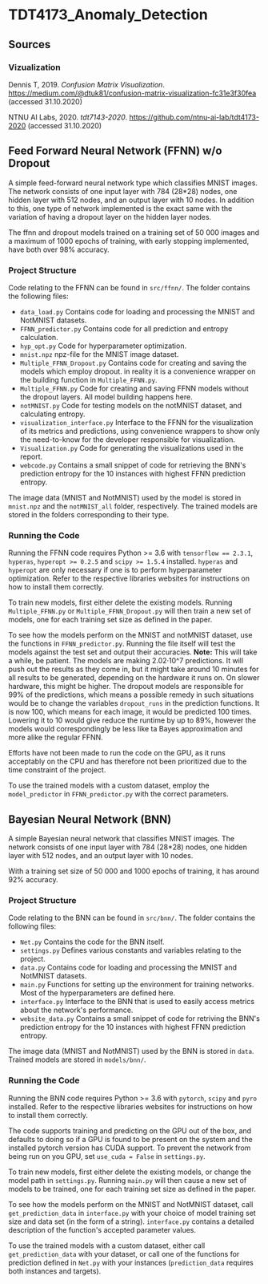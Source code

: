 # TDT4173_Anomaly_Detection

## Sources

### Vizualization

Dennis T, 2019. _Confusion Matrix Visualization_. https://medium.com/@dtuk81/confusion-matrix-visualization-fc31e3f30fea (accessed 31.10.2020)

NTNU AI Labs, 2020. _tdt7143-2020_. https://github.com/ntnu-ai-lab/tdt4173-2020 (accessed 31.10.2020)


## Feed Forward Neural Network (FFNN) w/o Dropout

A simple feed-forward neural network type which classifies MNIST images. The network consists of one input layer with 784 (28*28) nodes, one hidden layer with 512 nodes, and an output layer with 10 nodes.
In addition to this, one type of network implemented is the exact same with the variation of having a dropout layer on the hidden layer nodes.

The ffnn and dropout models trained on a training set of 50 000 images and a maximum of 1000 epochs of training, with early stopping implemented, have both over 98% accuracy.

### Project Structure
Code relating to the FFNN can be found in `src/ffnn/`. The folder contains the following files:
* `data_load.py` Contains code for loading and processing the MNIST and NotMNIST datasets.
* `FFNN_predictor.py` Contains code for all prediction and entropy calculation.
* `hyp_opt.py` Code for hyperparameter optimization.  
* `mnist.npz` npz-file for the MNIST image dataset.
* `Multiple_FFNN_Dropout.py` Contains code for creating and saving the models which employ dropout. in reality it is a convenience wrapper on the building function in `Multiple_FFNN.py`.
* `Multiple_FFNN.py`  Code for creating and saving FFNN models without the dropout layers. All model building happens here.
* `notMNIST.py` Code for testing models on the notMNIST dataset, and calculating entropy.
* `visualization_interface.py` Interface to the FFNN for the visualization of its metrics and predictions, using convenience wrappers to show only the need-to-know for the developer responsible for visualization.
* `Visualization.py` Code for generating the visualizations used in the report.
* `webcode.py` Contains a small snippet of code for retrieving the BNN's prediction entropy for the 10 instances with highest FFNN prediction entropy.

The image data (MNIST and NotMNIST) used by the model is stored in `mnist.npz` and the `notMNIST_all` folder, respectively. The trained models are stored in the folders corresponding to their type.

### Running the Code
Running the FFNN code requires Python >= 3.6 with `tensorflow == 2.3.1`, `hyperas`, `hyperopt >= 0.2.5` and `scipy >= 1.5.4` installed. `hyperas` and `hyperopt` are only necessary if one is to perform hyperparameter optimization. Refer to the respective libraries websites for instructions on how to install them correctly.

To train new models, first either delete the existing models. Running `Multiple_FFNN.py` or `Multiple_FFNN_Dropout.py` will then train a new set of models, one for each training set size as defined in the paper.

To see how the models perform on the MNIST and notMNIST dataset, use the functions in `FFNN_predictor.py`. Running the file itself will test the models against the test set and output their accuracies. **Note:** This will take a while, be patient. The models are making 2.02·10^7 predictions. It will push out the results as they come in, but it might take around 10 minutes for all results to be generated, depending on the hardware it runs on. On slower hardware, this might be higher. The dropout models are responsible for 99% of the predictions, which means a possible remedy in such situations would be to change the variables `dropout_runs` in the prediction functions. It is now 100, which means for each image, it would be predicted 100 times. Lowering it to 10 would give reduce the runtime by up to 89%, however the models would correspondingly be less like ta Bayes approximation and more alike the regular FFNN. 

Efforts have not been made to run the code on the GPU, as it runs acceptably on the CPU and has therefore not been prioritized due to the time constraint of the project.

To use the trained models with a custom dataset, employ the `model_predictor` in `FFNN_predictor.py` with the correct parameters.


## Bayesian Neural Network (BNN)

A simple Bayesian neural network that classifies MNIST images. The network consists of one input layer with 784 (28*28) nodes, one hidden layer with 512 nodes, and an output layer with 10 nodes. 

With a training set size of 50 000 and 1000 epochs of training, it has around 92% accuracy. 

### Project Structure
Code relating to the BNN can be found in `src/bnn/`. The folder contains the following files:
* `Net.py` Contains the code for the BNN itself. 
* `settings.py` Defines various constants and variables relating to the project.
* `data.py` Contains code for loading and processing the MNIST and NotMNIST datasets. 
* `main.py` Functions for setting up the environment for training networks. Most of the hyperparameters are defined here. 
* `interface.py` Interface to the BNN that is used to easily access metrics about the network's performance.
* `website_data.py` Contains a small snippet of code for retriving the BNN's prediction entropy for the 10 instances with highest FFNN prediction entropy.

The image data (MNIST and NotMNIST) used by the BNN is stored in `data`. Trained models are stored in `models/bnn/`. 

### Running the Code
Running the BNN code requires Python >= 3.6 with `pytorch`, `scipy` and `pyro` installed. Refer to the respective libraries websites for instructions on how to install them correctly. 

The code supports training and predicting on the GPU out of the box, and defaults to doing so if a GPU is found to be present on the system and the installed pytorch version has CUDA support. To prevent the network from being run on you GPU, set `use_cuda = False` in `settings.py`.

To train new models, first either delete the existing models, or change the model path in `settings.py`. Running `main.py` will then cause a new set of models to be trained, one for each training set size as defined in the paper. 

To see how the models perform on the MNIST and NotMNIST dataset, call `get_prediction_data` in `interface.py` with your choice of model training set size and data set (in the form of a string). `interface.py` contains a detailed description of the function's accepted parameter values. 

To use the trained models with a custom dataset, either call `get_prediction_data` with your dataset, or call one of the functions for prediction defined in `Net.py` with your instances (`prediction_data` requires both instances and targets).
